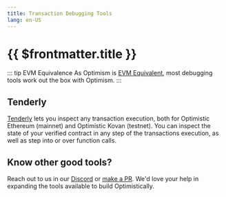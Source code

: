```yaml
---
title: Transaction Debugging Tools
lang: en-US
---
```


# {{ $frontmatter.title }}

::: tip EVM Equivalence
As Optimism is [EVM Equivalent](https://medium.com/ethereum-optimism/introducing-evm-equivalence-5c2021deb306), most debugging tools work out the box with Optimism. 
:::

## Tenderly 

[Tenderly](https://tenderly.co/) lets you inspect any transaction execution, both for Optimistic Ethereum (mainnet) and Optimistic Kovan (testnet). You can inspect the state of your verified contract in any step of the transactions execution, as well as step into or over function calls. 

## Know other good tools?

Reach out to us in our [Discord](https://discord.com/invite/jrnFEvq) or [make a PR](https://github.com/ethereum-optimism/community-hub/pulls). We'd love your help in expanding the tools available to build Optimistically. 

